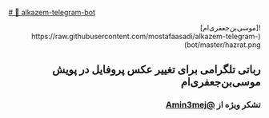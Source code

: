 [# 🤖 alkazem-telegram-bot](https://t.me/alkazem_bot)
<div dir="rtl">
![موسی‌بن‌جعفری‌ام](https://raw.githubusercontent.com/mostafaasadi/alkazem-telegram-bot/master/hazrat.png)

## رباتی تلگرامی برای تغییر عکس پروفایل در پویش موسی‌بن‌جعفری‌ام

### تشکر ویژه از [@Amin3mej](https://github.com/Amin3mej)
</div>

